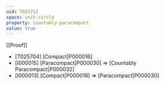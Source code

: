 ```yaml
---
uid: T025712
space: unit-circle
property: countably-paracompact
value: true
---
```

[[Proof]]

* [T025704] [Compact|P000016]
* [I000015] [Paracompact|P000030] => [Countably Paracompact|P000032]
* [I000013] [Compact|P000016] => [Paracompact|P000030]

